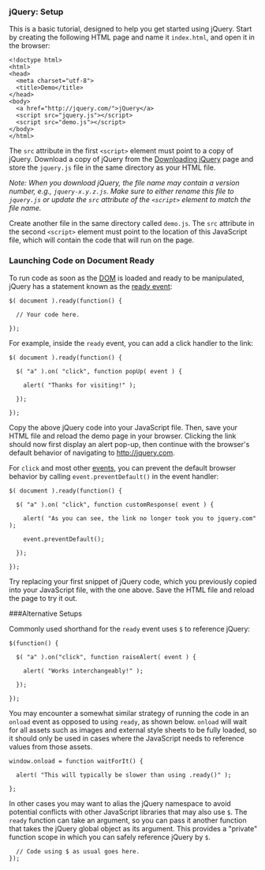 <script>{
  "title": "How To Setup jQuery",
  "level": "beginner"
}</script>

### jQuery: Setup

This is a basic tutorial, designed to help you get started using jQuery. Start by creating the following HTML page and name it `index.html`, and open it in the browser:

```
<!doctype html>
<html>
<head>
  <meta charset="utf-8">
  <title>Demo</title>
</head>
<body>
  <a href="http://jquery.com/">jQuery</a>
  <script src="jquery.js"></script>
  <script src="demo.js"></script>
</body>
</html>
```

The `src` attribute in the first `<script>` element must point to a copy of jQuery. Download a copy of jQuery from the [Downloading jQuery](http://jquery.com/download/) page and store the `jquery.js` file in the same directory as your HTML file.

*Note: When you download jQuery, the file name may contain a version number, e.g., `jquery-x.y.z.js`. Make sure to either rename this file to `jquery.js` or update the `src` attribute of the `<script>` element to match the file name.*

Create another file in the same directory called `demo.js`. The `src` attribute in the second `<script>` element must point to the location of this JavaScript file, which will contain the code that will run on the page.

### Launching Code on Document Ready

To run code as soon as the [DOM](https://developer.mozilla.org/en-US/docs/Web/API/Document_Object_Model/Introduction) is loaded and ready to be manipulated, jQuery has a statement known as the [ready event](http://api.jquery.com/ready/):

```
$( document ).ready(function() {

  // Your code here.

});
```

For example, inside the `ready` event, you can add a click handler to the link:

```
$( document ).ready(function() {

  $( "a" ).on( "click", function popUp( event ) {

    alert( "Thanks for visiting!" );

  });

});
```

Copy the above jQuery code into your JavaScript file. Then, save your HTML file and reload the demo page in your browser. Clicking the link should now first display an alert pop-up, then continue with the browser's default behavior of navigating to http://jquery.com.

For `click` and most other [events](http://api.jquery.com/category/events/), you can prevent the default browser behavior by calling `event.preventDefault()` in the event handler:

```
$( document ).ready(function() {

  $( "a" ).on( "click", function customResponse( event ) {

    alert( "As you can see, the link no longer took you to jquery.com" );

    event.preventDefault();

  });

});
```

Try replacing your first snippet of jQuery code, which you previously copied into your JavaScript file, with the one above. Save the HTML file and reload the page to try it out.

###Alternative Setups

Commonly used shorthand for the `ready` event uses `$` to reference jQuery:

```
$(function() {

  $( "a" ).on("click", function raiseAlert( event ) {

    alert( "Works interchangeably!" );

  });

});
```

You may encounter a somewhat similar strategy of running the code in an `onload` event as opposed to using `ready`, as shown below. `onload` will wait for all assets such as images and external style sheets to be fully loaded, so it should only be used in cases where the JavaScript needs to reference values from those assets.

```
window.onload = function waitForIt() {

  alert( "This will typically be slower than using .ready()" );

};
```

In other cases you may want to alias the jQuery namespace to avoid potential conflicts with other JavaScript libraries that may also use `$`. The `ready` function can take an argument, so you can pass it another function that takes the jQuery global object as its argument. This provides a "private" function scope in which you can safely reference jQuery by `$`.

```jQuery( document ).ready(function setUp( $ ) {
  // Code using $ as usual goes here.
});
```